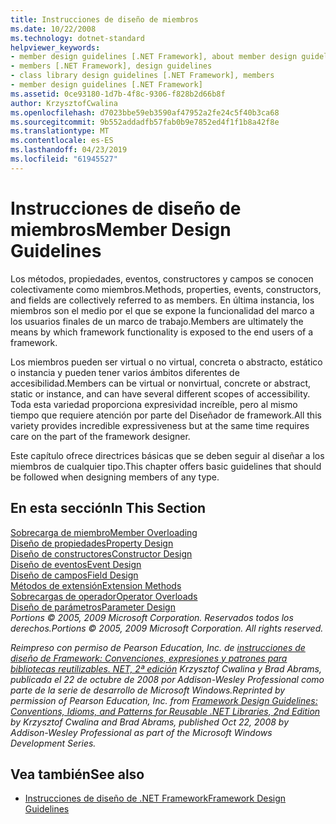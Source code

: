 ```yaml
---
title: Instrucciones de diseño de miembros
ms.date: 10/22/2008
ms.technology: dotnet-standard
helpviewer_keywords:
- member design guidelines [.NET Framework], about member design guidelines
- members [.NET Framework], design guidelines
- class library design guidelines [.NET Framework], members
- member design guidelines [.NET Framework]
ms.assetid: 0ce93180-1d7b-4f8c-9306-f828b2d66b8f
author: KrzysztofCwalina
ms.openlocfilehash: d7023bbe59eb3590af47952a2fe24c5f40b3ca68
ms.sourcegitcommit: 9b552addadfb57fab0b9e7852ed4f1f1b8a42f8e
ms.translationtype: MT
ms.contentlocale: es-ES
ms.lasthandoff: 04/23/2019
ms.locfileid: "61945527"
---
```

# <a name="member-design-guidelines"></a><span data-ttu-id="615a5-102">Instrucciones de diseño de miembros</span><span class="sxs-lookup"><span data-stu-id="615a5-102">Member Design Guidelines</span></span>
<span data-ttu-id="615a5-103">Los métodos, propiedades, eventos, constructores y campos se conocen colectivamente como miembros.</span><span class="sxs-lookup"><span data-stu-id="615a5-103">Methods, properties, events, constructors, and fields are collectively referred to as members.</span></span> <span data-ttu-id="615a5-104">En última instancia, los miembros son el medio por el que se expone la funcionalidad del marco a los usuarios finales de un marco de trabajo.</span><span class="sxs-lookup"><span data-stu-id="615a5-104">Members are ultimately the means by which framework functionality is exposed to the end users of a framework.</span></span>  
  
 <span data-ttu-id="615a5-105">Los miembros pueden ser virtual o no virtual, concreta o abstracto, estático o instancia y pueden tener varios ámbitos diferentes de accesibilidad.</span><span class="sxs-lookup"><span data-stu-id="615a5-105">Members can be virtual or nonvirtual, concrete or abstract, static or instance, and can have several different scopes of accessibility.</span></span> <span data-ttu-id="615a5-106">Toda esta variedad proporciona expresividad increíble, pero al mismo tiempo que requiere atención por parte del Diseñador de framework.</span><span class="sxs-lookup"><span data-stu-id="615a5-106">All this variety provides incredible expressiveness but at the same time requires care on the part of the framework designer.</span></span>  
  
 <span data-ttu-id="615a5-107">Este capítulo ofrece directrices básicas que se deben seguir al diseñar a los miembros de cualquier tipo.</span><span class="sxs-lookup"><span data-stu-id="615a5-107">This chapter offers basic guidelines that should be followed when designing members of any type.</span></span>  
  
## <a name="in-this-section"></a><span data-ttu-id="615a5-108">En esta sección</span><span class="sxs-lookup"><span data-stu-id="615a5-108">In This Section</span></span>  
 [<span data-ttu-id="615a5-109">Sobrecarga de miembro</span><span class="sxs-lookup"><span data-stu-id="615a5-109">Member Overloading</span></span>](../../../docs/standard/design-guidelines/member-overloading.md)  
 [<span data-ttu-id="615a5-110">Diseño de propiedades</span><span class="sxs-lookup"><span data-stu-id="615a5-110">Property Design</span></span>](../../../docs/standard/design-guidelines/property.md)  
 [<span data-ttu-id="615a5-111">Diseño de constructores</span><span class="sxs-lookup"><span data-stu-id="615a5-111">Constructor Design</span></span>](../../../docs/standard/design-guidelines/constructor.md)  
 [<span data-ttu-id="615a5-112">Diseño de eventos</span><span class="sxs-lookup"><span data-stu-id="615a5-112">Event Design</span></span>](../../../docs/standard/design-guidelines/event.md)  
 [<span data-ttu-id="615a5-113">Diseño de campos</span><span class="sxs-lookup"><span data-stu-id="615a5-113">Field Design</span></span>](../../../docs/standard/design-guidelines/field.md)  
 [<span data-ttu-id="615a5-114">Métodos de extensión</span><span class="sxs-lookup"><span data-stu-id="615a5-114">Extension Methods</span></span>](../../../docs/standard/design-guidelines/extension-methods.md)  
 [<span data-ttu-id="615a5-115">Sobrecargas de operador</span><span class="sxs-lookup"><span data-stu-id="615a5-115">Operator Overloads</span></span>](../../../docs/standard/design-guidelines/operator-overloads.md)  
 [<span data-ttu-id="615a5-116">Diseño de parámetros</span><span class="sxs-lookup"><span data-stu-id="615a5-116">Parameter Design</span></span>](../../../docs/standard/design-guidelines/parameter-design.md)  
 <span data-ttu-id="615a5-117">*Portions © 2005, 2009 Microsoft Corporation. Reservados todos los derechos.*</span><span class="sxs-lookup"><span data-stu-id="615a5-117">*Portions © 2005, 2009 Microsoft Corporation. All rights reserved.*</span></span>  
  
 <span data-ttu-id="615a5-118">*Reimpreso con permiso de Pearson Education, Inc. de [instrucciones de diseño de Framework: Convenciones, expresiones y patrones para bibliotecas reutilizables. NET, 2ª edición](https://www.informit.com/store/framework-design-guidelines-conventions-idioms-and-9780321545619) Krzysztof Cwalina y Brad Abrams, publicada el 22 de octubre de 2008 por Addison-Wesley Professional como parte de la serie de desarrollo de Microsoft Windows.*</span><span class="sxs-lookup"><span data-stu-id="615a5-118">*Reprinted by permission of Pearson Education, Inc. from [Framework Design Guidelines: Conventions, Idioms, and Patterns for Reusable .NET Libraries, 2nd Edition](https://www.informit.com/store/framework-design-guidelines-conventions-idioms-and-9780321545619) by Krzysztof Cwalina and Brad Abrams, published Oct 22, 2008 by Addison-Wesley Professional as part of the Microsoft Windows Development Series.*</span></span>  
  
## <a name="see-also"></a><span data-ttu-id="615a5-119">Vea también</span><span class="sxs-lookup"><span data-stu-id="615a5-119">See also</span></span>

- [<span data-ttu-id="615a5-120">Instrucciones de diseño de .NET Framework</span><span class="sxs-lookup"><span data-stu-id="615a5-120">Framework Design Guidelines</span></span>](../../../docs/standard/design-guidelines/index.md)
